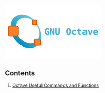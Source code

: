 ![Octave](gnu-octave-logo.png)
## Contents
1. [Octave Useful Commands and Functions](/Octave/octave_useful_commands.md)

